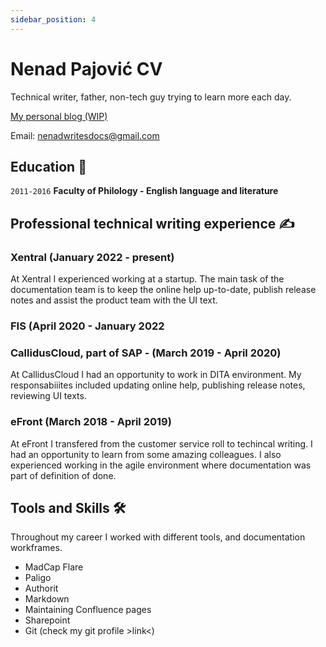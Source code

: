 ```yaml
---
sidebar_position: 4
---
```


# Nenad Pajović CV



Technical writer, father, non-tech guy trying to learn more each day.

<div id="webaddress">
<a href="nenadwritesdocs@gmail.com>nenadwritesdocs@gmail.com</a>
| <a href="https://www.nenadwritesdocs.com/">My personal blog (WIP)</a>
</div>


Email: nenadwritesdocs@gmail.com


## Education :school: 

`2011-2016`
__Faculty of Philology - English language and literature__

## Professional technical writing experience :writing_hand:

### Xentral (January 2022 - present)

At Xentral I experienced working at a startup. The main task of the documentation team is to keep the online help up-to-date, publish release notes and assist the product team with the UI text. 

### FIS (April 2020 - January 2022

### CallidusCloud, part of SAP - (March 2019 - April 2020) 

At CallidusCloud I had an opportunity to work in DITA environment. My responsabiiites included updating online help, publishing release notes, reviewing UI texts.

### eFront (March 2018 - April 2019)

At eFront I transfered from the customer service roll to techincal writing. I had an opportunity to learn from some amazing colleagues. I also experienced working in the agile environment where documentation was part of definition of done. 

## Tools and Skills :hammer_and_wrench:

Throughout my career I worked with different tools, and documentation workframes. 

- MadCap Flare
- Paligo
- Authorit
- Markdown
- Maintaining Confluence pages
- Sharepoint
- Git (check my git profile >link<)



